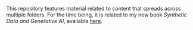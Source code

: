 This repository features material related to content that spreads across multiple folders. For the time being, it is related to my new book <em>Synthetic Data and Generative AI</em>, 
available <a href="https://mltechniques.com/2022/11/28/new-book-synthetic-data/">here</a>.
